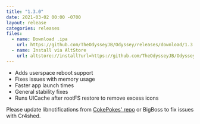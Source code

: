 ```yaml
---
title: "1.3.0"
date: 2021-03-02 00:00 -0700
layout: release
categories: releases
files:
  - name: Download .ipa
    url: https://github.com/TheOdysseyJB/Odyssey/releases/download/1.3.0/Odyssey-1.3.0.ipa
  - name: Install via AltStore
    url: altstore://install?url=https://github.com/TheOdysseyJB/Odyssey/releases/download/1.3.0/Odyssey-1.3.0.ipa
---
```


- Adds userspace reboot support
- Fixes issues with memory usage
- Faster app launch times
- General stability fixes
- Runs UICache after rootFS restore to remove excess icons

Please update libnotifications from [CokePokes' repo](http://cokepokes.github.io) or BigBoss to fix issues with Cr4shed.